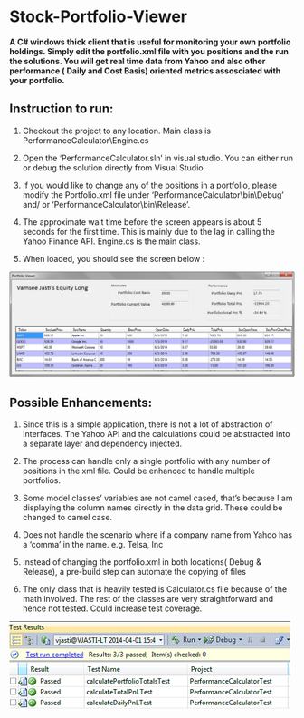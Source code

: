 Stock-Portfolio-Viewer
======================

**A C# windows thick client that is useful for monitoring your own portfolio holdings. Simply edit the portfolio.xml file with you positions and the run the solutions.
You will get real time data from Yahoo and also other performance ( Daily and Cost Basis) oriented metrics assosciated with your portfolio.**

Instruction to run: 
-------------------

1. Checkout the project to any location. Main class is PerformanceCalculator\Engine.cs

2. Open the ‘PerformanceCalculator.sln’ in visual studio. You can either run or debug the solution directly from Visual Studio.

3. If you would like to change any of the positions in a portfolio, please modify the Portfolio.xml file under ‘PerformanceCalculator\bin\Debug’ and/ or ‘PerformanceCalculator\bin\Release’. 

4. The approximate wait time before the screen appears is about 5 seconds for the first time. This is mainly due to the lag in calling the Yahoo Finance API. Engine.cs is the main class.

5. When loaded, you should see the screen below : 

![alt tag](https://raw.githubusercontent.com/jasti/Stock-Portfolio-Viewer/master/assets/screenshot.png)


Possible Enhancements: 
----------------------

1. Since this is a simple application, there is not a lot of abstraction of interfaces. The Yahoo API and the calculations could be abstracted into a separate layer and dependency injected.

2. The process can handle only a single portfolio with any number of positions in the xml file. Could be enhanced to handle multiple portfolios. 

3. Some model classes’ variables are not camel cased, that’s because I am displaying the column names directly in the data grid. These could be changed to camel case. 

4. Does not handle the scenario where if a company name from Yahoo has a ‘comma’ in the name. e.g. Telsa, Inc 

5. Instead of changing the portfolio.xml in both locations( Debug & Release), a pre-build step can automate the copying of files 

6. The only class that is heavily tested is Calculator.cs file because of the math involved. The rest of the classes are very straightforward and hence not tested. Could increase test coverage. 

![alt tag](https://raw.githubusercontent.com/jasti/Stock-Portfolio-Viewer/master/assets/tests.png)
